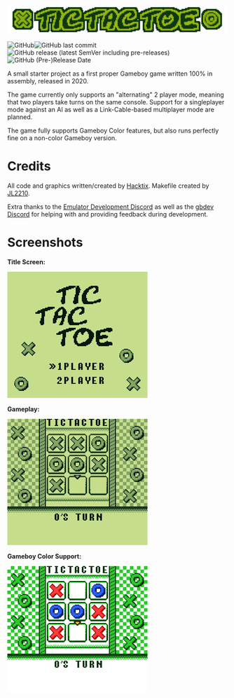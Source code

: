 ![banner](./img/banner.png)

![GitHub](https://img.shields.io/github/license/Hacktix/gb-tictactoe?style=for-the-badge)![GitHub last commit](https://img.shields.io/github/last-commit/Hacktix/gb-tictactoe?style=for-the-badge)![GitHub release (latest SemVer including pre-releases)](https://img.shields.io/github/v/release/Hacktix/gb-tictactoe?include_prereleases&style=for-the-badge)![GitHub (Pre-)Release Date](https://img.shields.io/github/release-date-pre/Hacktix/gb-tictactoe?style=for-the-badge)

A small starter project as a first proper Gameboy game written 100% in assembly, released in 2020.

The game currently only supports an "alternating" 2 player mode, meaning that two players take turns on the same console. Support for a singleplayer mode against an AI as well as a Link-Cable-based multiplayer mode are planned.

The game fully supports Gameboy Color features, but also runs perfectly fine on a non-color Gameboy version.

# Credits

All code and graphics written/created by [Hacktix](https://github.com/Hacktix). Makefile created by [JL2210](https://github.com/JL2210).

Extra thanks to the [Emulator Development Discord](https://discord.gg/7nuaqZ2) as well as the [gbdev Discord](https://discord.gg/gpBxq85) for helping with and providing feedback during development.

# Screenshots

**Title Screen:**

![Title Screen](./img/dmg-title.png)

**Gameplay:**

![Gameplay](./img/dmg-gameplay.png)

**Gameboy Color Support:**

![CGB Support](./img/cgb-gameplay.png)